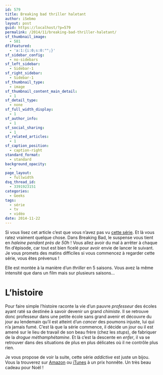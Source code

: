 ```yaml
---
id: 579
title: Breaking bad thriller haletant
author: iSebmo
layout: post
guid: https://localhost/?p=579
permalink: /2014/11/breaking-bad-thriller-haletant/
sf_thumbnail_image:
  - 581
dfiFeatured:
  - 'a:1:{i:0;s:0:"";}'
sf_sidebar_config:
  - no-sidebars
sf_left_sidebar:
  - Sidebar-1
sf_right_sidebar:
  - Sidebar-1
sf_thumbnail_type:
  - image
sf_thumbnail_content_main_detail:
  - 1
sf_detail_type:
  - none
sf_full_width_display:
  - 1
sf_author_info:
  - 1
sf_social_sharing:
  - 1
sf_related_articles:
  - 1
sf_caption_position:
  - caption-right
standard_format:
  - standard
background_opacity:
  - 
page_layout:
  - fullwidth
dsq_thread_id:
  - 3391923151
categories:
  - Geeks
tags:
  - série
  - tv
  - vidéo
date: 2014-11-22
---
```

Si vous lisez cet article c’est que vous n’avez pas vu [cette série][1]. Et là vous ratez vraiment quelque chose. Dans Breaking Bad, le suspense vous tient en *haleine pendant près de 50h* ! Vous allez avoir du mal à arrêter à chaque fin d’épisode, car tout est bien ficelé pour avoir envie de lancer le suivant. Je vous promets des matins difficiles si vous commencez à regarder cette série, vous êtes prévenus !

Elle est montée à la manière d’un *thriller* en 5 saisons. Vous avez la même intensité que dans un film mais sur plusieurs saisons…

# L’histoire

Pour faire simple l’histoire raconte la vie d’un pauvre *professeur* des écoles ayant raté sa destinée à savoir devenir un grand *chimiste*. Il se retrouve donc professeur dans une petite école sans grand avenir et découvre du jour au lendemain qu’il est atteint d’un *cancer* des poumons injuste, lui qui n’a jamais fumé. C’est là que la série commence, il décide un jour ou il est amené sur le lieu de travail de son beau frère (chez les *stups*), de fabriquer de la *drogue méthamphétamine*. Et là c’est la descente en *enfer*, il va se retrouver dans des situations de plus en plus délicates où il ne contrôle plus rien.

Je vous propose de voir la suite, cette série *addictive* est juste un bijou. Vous la trouverez sur [Amazon][1] ou [iTunes][2] à un prix honnête. Un très beau cadeau pour Noël !

 [1]: https://www.amazon.fr/Breaking-Bad-Int%C3%A9grale-%C3%89dition-Collector/dp/B00FZ6JX5C/ref=sr_1_1?ie=UTF8&qid=1416643020&sr=8-1&keywords=breaking+bad&tag=tfadafr04-21
 [2]: https://itunes.apple.com/fr/tv-season/breaking-bad-saison-1/id361736451